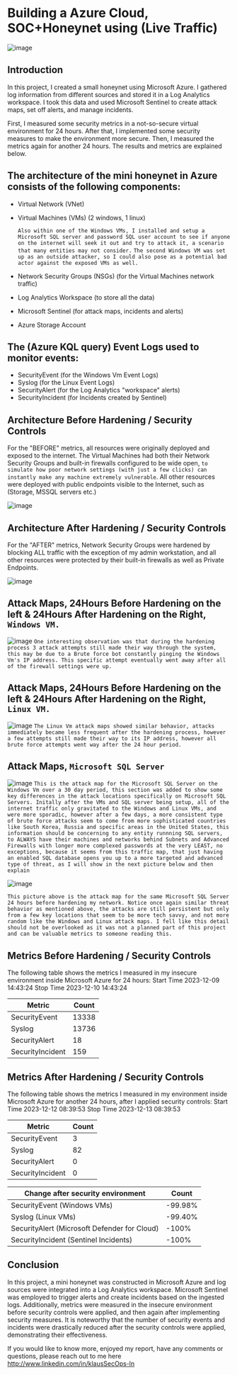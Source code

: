 # Building a Azure Cloud, SOC+Honeynet using (Live Traffic)

![image](https://github.com/KlausSecureShield/Cloud-SOC-Azure-Honeynet/assets/153767032/39d30daa-10ad-4f85-acc9-31f732b8987d)


## Introduction

In this project, I created a small honeynet using Microsoft Azure. I gathered log information from different sources and stored it in a Log Analytics workspace. I took this data and used Microsoft Sentinel to create attack maps, set off alerts, and manage incidents.

First, I measured some security metrics in a not-so-secure virtual environment for 24 hours. After that, I implemented some security measures to make the environment more secure. Then, I measured the metrics again for another 24 hours. The results and metrics are explained below.

## The architecture of the mini honeynet in Azure consists of the following components:

- Virtual Network (VNet)
- Virtual Machines (VMs) (2 windows, 1 linux)
  
  ```Also within one of the Windows VMs, I installed and setup a Microsoft SQL server and password SQL user account to see if anyone on the internet will seek it out and try to attack it, a scenario that many entities may not consider.```
  ```The second Windows VM was set up as an outside attacker, so I could also pose as a potential bad actor against the exposed VMs as well.```
- Network Security Groups (NSGs) (for the Virtual Machines network traffic)
- Log Analytics Workspace (to store all the data)
- Microsoft Sentinel (for attack maps, incidents and alerts)
- Azure Storage Account

## The (Azure KQL query) Event Logs used to monitor events:
- SecurityEvent (for the Windows Vm Event Logs)
- Syslog (for the Linux Event Logs)
- SecurityAlert (for the Log Analytics "workspace" alerts)
- SecurityIncident (for Incidents created by Sentinel)


## Architecture Before Hardening / Security Controls
For the "BEFORE" metrics, all resources were originally deployed and exposed to the internet. The Virtual Machines had both their Network Security Groups and built-in firewalls configured to be wide open, ```to simulate how poor network settings (with just a few clicks) can instantly make any machine extremely vulnerable```. 
All other resources were deployed with public endpoints visible to the Internet, such as (Storage, MSSQL servers etc.)

![image](https://github.com/KlausSecureShield/Cloud-SOC-Azure-Honeynet/assets/153767032/610a7348-1275-4d6f-b834-ca054fd3694c)



## Architecture After Hardening / Security Controls

For the "AFTER" metrics, Network Security Groups were hardened by blocking ALL traffic with the exception of my admin workstation, and all other resources were protected by their built-in firewalls as well as Private Endpoints.

![image](https://github.com/KlausSecureShield/Cloud-SOC-Azure-Honeynet/assets/153767032/30289f44-e249-49f1-9777-7f8f298a375d)



## Attack Maps, 24Hours Before Hardening on the left & 24Hours After Hardening on the Right, ```Windows VM.```
![image](https://github.com/KlausSecureShield/Cloud-SOC-Azure-Honeynet/assets/153767032/40583f5b-65eb-4143-bf06-17668a23cb24)
```One interesting observation was that during the hardening process 3 attack attempts still made their way through the system, this may be due to a Brute force bot constantly pinging the Windows Vm's IP address. This specific attempt eventually went away after all of the firewall settings were up.``` 

## Attack Maps, 24Hours Before Hardening on the left & 24Hours After Hardening on the Right, ```Linux VM.```
![image](https://github.com/KlausSecureShield/Cloud-SOC-Azure-Honeynet/assets/153767032/25fb5ff7-fe20-4d5d-a95b-81c2e920daae)
```The Linux Vm attack maps showed similar behavior, attacks immediately became less frequent after the hardening process, however a few attempts still made their way to its IP address, however all brute force attempts went way after the 24 hour period.``` 

## Attack Maps, ```Microsoft SQL Server```
![image](https://github.com/KlausSecureShield/Cloud-SOC-Azure-Honeynet/assets/153767032/109fed3a-2661-43b0-b4ad-1d0c4a9e45b4)
```This is the attack map for the Microsoft SQL Server on the Windows Vm over a 30 day period, this section was added to show some key differences in the attack locations specifically on Microsoft SQL Servers. Initally after the VMs and SQL server being setup, all of the internet traffic only gravitated to the Windows and Linux VMs, and were more sporadic, however after a few days, a more consistent type of brute force attacks seem to come from more sophisticated countries like South Korea, Russia and specific areas in the United States, this information should be concerning to any entity runnning SQL servers, to ALWAYS have their machines and networks behind Subnets and Advanced Firewalls with longer more complexed passwords at the very LEAST, no exceptions, because it seems from this traffic map, that just having an enabled SQL database opens you up to a more targeted and advanced type of threat, as I will show in the next picture below and then explain```  

![image](https://github.com/KlausSecureShield/Cloud-SOC-Azure-Honeynet/assets/153767032/5eb79d82-cf25-46e9-a1ee-ccdb699b0462)

```This picture above is the attack map for the same Microsoft SQL Server 24 hours before hardening my network. Notice once again similar threat behavior as mentioned above, the attacks are still persistent but only from a few key locations that seem to be more tech savvy, and not more random like the Windows and Linux attack maps. I fell like this detail should not be overlooked as it was not a planned part of this project and can be valuable metrics to someone reading this.```

 
## Metrics Before Hardening / Security Controls

The following table shows the metrics I measured in my insecure environment inside Microsoft Azure for 24 hours:
Start Time 2023-12-09 14:43:24
Stop Time 2023-12-10 14:43:24

| Metric                   | Count
| ------------------------ | -----
| SecurityEvent            | 13338
| Syslog                   | 13736
| SecurityAlert            | 18
| SecurityIncident         | 159


## Metrics After Hardening / Security Controls

The following table shows the metrics I measured in my environment inside Microsoft Azure for another 24 hours, after I applied security controls:
Start Time 2023-12-12 08:39:53
Stop Time	2023-12-13 08:39:53

| Metric                   | Count
| ------------------------ | -----
| SecurityEvent            | 3
| Syslog                   | 82
| SecurityAlert            | 0
| SecurityIncident         | 0


| Change after security environment           | Count
| ------------------------                    | -----
| SecurityEvent (Windows VMs)                 | -99.98%
| Syslog (Linux VMs)                          | -99.40%
| SecurityAlert (Microsoft Defender for Cloud)| -100%
| SecurityIncident (Sentinel Incidents)       | -100%

## Conclusion

In this project, a mini honeynet was constructed in Microsoft Azure and log sources were integrated into a Log Analytics workspace. Microsoft Sentinel was employed to trigger alerts and create incidents based on the ingested logs. Additionally, metrics were measured in the insecure environment before security controls were applied, and then again after implementing security measures. It is noteworthy that the number of security events and incidents were drastically reduced after the security controls were applied, demonstrating their effectiveness.


If you would like to know more, enjoyed my report, have any comments or questions, please reach out to me here http://www.linkedin.com/in/klausSecOps-ln


